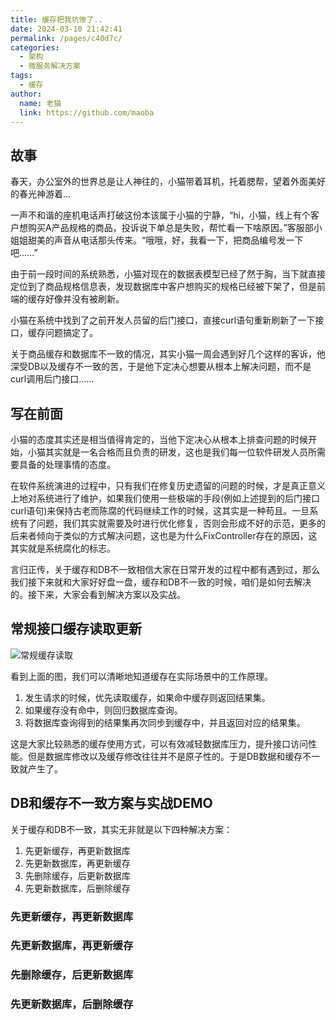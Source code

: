 ```yaml
---
title: 缓存把我坑惨了..
date: 2024-03-10 21:42:41
permalink: /pages/c40d7c/
categories:
  - 架构
  - 微服务解决方案
tags:
  - 缓存
author: 
  name: 老猫
  link: https://github.com/maoba
---
```

## 故事
春天，办公室外的世界总是让人神往的，小猫带着耳机，托着腮帮，望着外面美好的春光神游着...

一声不和谐的座机电话声打破这份本该属于小猫的宁静，“hi，小猫，线上有个客户想购买A产品规格的商品，投诉说下单总是失败，帮忙看一下啥原因。”客服部小姐姐甜美的声音从电话那头传来。“哦哦，好，我看一下，把商品编号发一下吧......”

由于前一段时间的系统熟悉，小猫对现在的数据表模型已经了然于胸，当下就直接定位到了商品规格信息表，发现数据库中客户想购买的规格已经被下架了，但是前端的缓存好像并没有被刷新。

小猫在系统中找到了之前开发人员留的后门接口，直接curl语句重新刷新了一下接口，缓存问题搞定了。

关于商品缓存和数据库不一致的情况，其实小猫一周会遇到好几个这样的客诉，他深受DB以及缓存不一致的苦，于是他下定决心想要从根本上解决问题，而不是curl调用后门接口......

## 写在前面
小猫的态度其实还是相当值得肯定的，当他下定决心从根本上排查问题的时候开始，小猫其实就是一名合格而且负责的研发，这也是我们每一位软件研发人员所需要具备的处理事情的态度。

在软件系统演进的过程中，只有我们在修复历史遗留的问题的时候，才是真正意义上地对系统进行了维护，如果我们使用一些极端的手段(例如上述提到的后门接口curl语句)来保持古老而陈腐的代码继续工作的时候，这其实是一种苟且。一旦系统有了问题，我们其实就需要及时进行优化修复，否则会形成不好的示范，更多的后来者倾向于类似的方式解决问题，这也是为什么FixController存在的原因，这其实就是系统腐化的标志。

言归正传，关于缓存和DB不一致相信大家在日常开发的过程中都有遇到过，那么我们接下来就和大家好好盘一盘，缓存和DB不一致的时候，咱们是如何去解决的。接下来，大家会看到解决方案以及实战。


## 常规接口缓存读取更新
![常规缓存读取](https://cdn.ktdaddy.com/cache/cache01.png)

看到上面的图，我们可以清晰地知道缓存在实际场景中的工作原理。
1. 发生请求的时候，优先读取缓存，如果命中缓存则返回结果集。
2. 如果缓存没有命中，则回归数据库查询。
3. 将数据库查询得到的结果集再次同步到缓存中，并且返回对应的结果集。

这是大家比较熟悉的缓存使用方式，可以有效减轻数据库压力，提升接口访问性能。但是数据库修改以及缓存修改往往并不是原子性的。于是DB数据和缓存不一致就产生了。

## DB和缓存不一致方案与实战DEMO
关于缓存和DB不一致，其实无非就是以下四种解决方案：

1. 先更新缓存，再更新数据库
2. 先更新数据库，再更新缓存
3. 先删除缓存，后更新数据库
4. 先更新数据库，后删除缓存

### 先更新缓存，再更新数据库

### 先更新数据库，再更新缓存

### 先删除缓存，后更新数据库

### 先更新数据库，后删除缓存
